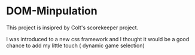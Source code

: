 # DOM-Minpulation


This project is insipred by Colt's scorekeeper project. 


I was introduced to a new css framework and I thought it would be a good chance to add my little touch ( dynamic game selection) 
